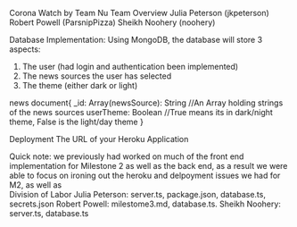 Corona Watch by Team Nu
Team Overview
Julia Peterson (jkpeterson)
Robert Powell (ParsnipPizza)
Sheikh Noohery (noohery)

Database Implementation:
Using MongoDB, the database will store 3 aspects: 
1. The user (had login and authentication been implemented) 
2. The news sources the user has selected
3. The theme (either dark or light)

news document{
_id: <ObjectID1>
Array(newsSource): String //An Array holding strings of the news sources
userTheme: Boolean //True means its in dark/night theme, False is the light/day theme
}

Deployment
The URL of your Heroku Application

Quick note: we previously had worked on much of the front end implementation for Milestone 2 as well as the back end, as a result we were able to focus on ironing out the heroku and delpoyment issues we had for M2, as well as  
Division of Labor
Julia Peterson: server.ts, package.json, database.ts, secrets.json
Robert Powell: milestome3.md, database.ts.
Sheikh Noohery: server.ts, database.ts
